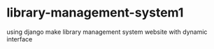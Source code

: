 # library-management-system1
using django make library management system website with dynamic interface
